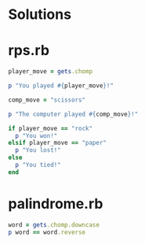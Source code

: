 # Solutions

# rps.rb

```ruby
player_move = gets.chomp

p "You played #{player_move}!"

comp_move = "scissors"

p "The computer played #{comp_move}!"

if player_move == "rock"
  p "You won!"
elsif player_move == "paper"
  p "You lost!"
else
  p "You tied!"
end
```

# palindrome.rb

```ruby
word = gets.chomp.downcase
p word == word.reverse
```
